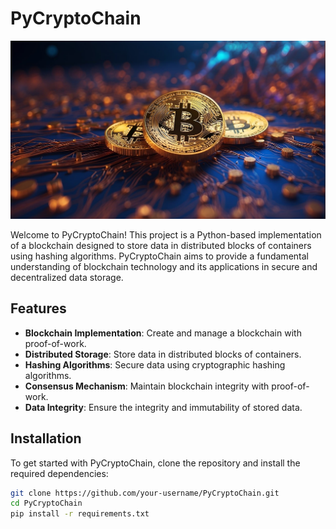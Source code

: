 # PyCryptoChain

![Bitcoin Circuit Board Cryptocurrency](https://github.com/devprnvk/PyCryptoChain/blob/main/bitcoin-8629504_1280.jpg?raw=true)

Welcome to PyCryptoChain! This project is a Python-based implementation of a blockchain designed to store data in distributed blocks of containers using hashing algorithms. PyCryptoChain aims to provide a fundamental understanding of blockchain technology and its applications in secure and decentralized data storage.

## Features

- **Blockchain Implementation**: Create and manage a blockchain with proof-of-work.
- **Distributed Storage**: Store data in distributed blocks of containers.
- **Hashing Algorithms**: Secure data using cryptographic hashing algorithms.
- **Consensus Mechanism**: Maintain blockchain integrity with proof-of-work.
- **Data Integrity**: Ensure the integrity and immutability of stored data.

## Installation

To get started with PyCryptoChain, clone the repository and install the required dependencies:

```bash
git clone https://github.com/your-username/PyCryptoChain.git
cd PyCryptoChain
pip install -r requirements.txt
